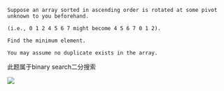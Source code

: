     Suppose an array sorted in ascending order is rotated at some pivot unknown to you beforehand.

    (i.e., 0 1 2 4 5 6 7 might become 4 5 6 7 0 1 2).

    Find the minimum element.

    You may assume no duplicate exists in the array.
    
此题属于binary search二分搜索


![](https://i.imgur.com/aKPKzXK.jpg)
